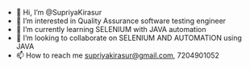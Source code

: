 - 👋 Hi, I’m @SupriyaKirasur
- 👀 I’m interested in Quality Assurance software testing engineer
- 🌱 I’m currently learning SELENIUM with JAVA automation
- 💞️ I’m looking to collaborate on SELENIUM AND AUTOMATION using JAVA
- 📫 How to reach me supriyakirasur@gmail.com, 7204901052

<!---
SupriyaKirasur/SupriyaKirasur is a ✨ special ✨ repository because its `README.md` (this file) appears on your GitHub profile.
You can click the Preview link to take a look at your changes.
--->
